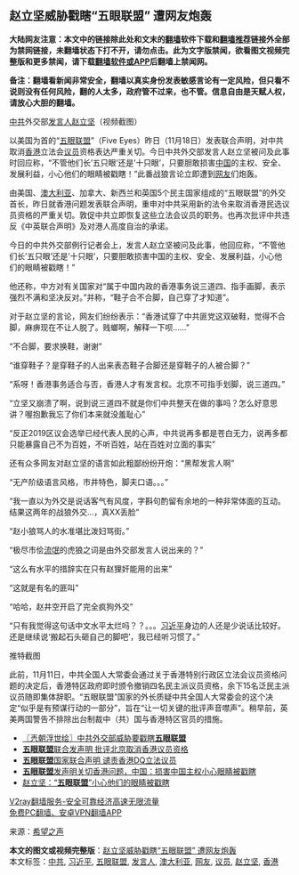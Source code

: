  <h2>赵立坚威胁戳瞎“五眼联盟” 遭网友炮轰</h2> <p class="notice"><b>大陆网友注意：本文中的链接除此处和文末的<a href="https://github.com/bannedbook/fanqiang" >翻墙</a>软件下载和<a href="https://github.com/killgcd/justmysocks/blob/master/README.md">翻墙推荐</a>链接外全部为禁网链接，未翻墙状态下打不开，请勿点击。此为文字版禁闻，欲看图文视频完整版和更多禁闻，请下载<a href="https://github.com/bannedbook/fanqiang">翻墙软件或APP</a>后翻墙上禁闻网。</p><p>备注：翻墙看新闻非常安全，翻墙以真实身份发表敏感言论有一定风险，但只看不说则没有任何风险，翻的人太多，政府管不过来，也不管。信息自由是天赋人权，请放心大胆的翻墙。</b></p>  <div class="entry"> <p id="conimg"></p> <p><a href="https://www.bannedbook.org/bnews/tag/%e4%b8%ad%e5%85%b1/" class="st_tag internal_tag" rel="tag" title="标签 中共 下的日志">中共</a>外交部<a href="https://www.bannedbook.org/bnews/tag/%E5%8F%91%E8%A8%80%E4%BA%BA/" class="st_tag internal_tag" rel="tag" title="标签 发言人 下的日志">发言人</a><a href="https://www.bannedbook.org/bnews/tag/%E8%B5%B5%E7%AB%8B%E5%9D%9A/" class="st_tag internal_tag" rel="tag" title="标签 赵立坚 下的日志">赵立坚</a>（视频截图）</p> <p>以美国为首的“<a href="https://www.bannedbook.org/bnews/tag/%E4%BA%94%E7%9C%BC%E8%81%94%E7%9B%9F/" class="st_tag internal_tag" rel="tag" title="标签 五眼联盟 下的日志">五眼联盟</a>”（Five Eyes）昨日（11月18日）发表联合声明，对中共取消<a href="https://www.bannedbook.org/bnews/tag/%e9%a6%99%e6%b8%af/" class="st_tag internal_tag" rel="tag" title="标签 香港 下的日志">香港</a>立法会<a href="https://www.bannedbook.org/bnews/tag/%e8%ae%ae%e5%91%98/" class="st_tag internal_tag" rel="tag" title="标签 议员 下的日志">议员</a>资格表达严重关切。今日中共外交部发言人赵立坚被问及此事时回应称，“不管他们长&#8217;五只眼&#8217;还是&#8217;十只眼&#8217;，只要胆敢损害<span class='wp_keywordlink_affiliate'><a href="https://www.bannedbook.org/" title="中国" target="_blank">中国</a></span>的主权、安全、发展利益，小心他们的眼睛被戳瞎！”此番战狼言论立即遭到<a href="https://www.bannedbook.org/bnews/tag/%e7%bd%91%e5%8f%8b/" class="st_tag internal_tag" rel="tag" title="标签 网友 下的日志">网友</a>们炮轰。</p> <p>由美国、<a href="https://www.bannedbook.org/bnews/tag/%e6%be%b3%e5%a4%a7%e5%88%a9%e4%ba%9a/" class="st_tag internal_tag" rel="tag" title="标签 澳大利亚 下的日志">澳大利亚</a>、加拿大、新西兰和英国5个民主国家组成的“五眼联盟”的外交首长，昨日就香港问题发表联合声明，重申对中共采用新的法令来取消香港民选议员资格的严重关切。敦促中共立即恢复这些立法会议员的职务。也再次批评中共违反《中英联合声明》及对港人高度自治的承诺。</p> <p>今日的中共外交部例行记者会上，发言人赵立坚被问及此事，他回应称，“不管他们长&#8217;五只眼&#8217;还是&#8217;十只眼&#8217;，只要胆敢损害中国的主权、安全、发展利益，小心他们的眼睛被戳瞎！”</p> <p>他还称，中方对有关国家对“属于中国内政的香港事务说三道四、指手画脚，表示强烈不满和坚决反对。”并称，“鞋子合不合脚，自己穿了才知道”。</p>  <p>对于赵立坚的言论，网友们纷纷表示：“香港试穿了中共匪党这双破鞋，觉得不合脚，麻痹现在不让人脱了。贱螂啊，解释一下呗……”</p> <p>“不合脚，要求换鞋，谢谢”</p> <p>“谁穿鞋子？是穿鞋子的人出来表态鞋子合脚还是穿鞋子的人被合脚？”</p> <p>“系呀！香港事务适合与否，香港人才有发言权。北京不可指手划脚，说三道四。”</p> <p>“立坚又崩溃了啊，说到说三道四不就是你们中共整天在做的事吗？怎么好意思讲？喔抱歉我忘了你们本来就没羞耻心”</p> <p>“反正2019区议会选举已经代表人民的心声，中共说再多都是苍白无力，说再多都只能暴露自己不为百姓，不听百姓，站在百姓对立面的事实”</p>  <p>还有众多网友对赵立坚的语言如此粗鄙纷纷开炮：“黑帮发言人啊”</p> <p>“无产阶级语言风格，市井特色，脚夫口语。。。”</p> <p>“我一直以为外交是说话客气有风度，字斟句酌留有余地的一种非常体面的互动。结果这两年的战狼外交&#8230;，真XX丢脸”</p> <p>“赵小狼骂人的水准堪比泼妇骂街。”</p> <p>“极尽市侩<span class='wp_keywordlink'><a href="https://www.bannedbook.org/forum11/topic282.html" title="禁片：评中国共产党的流氓本性" target="_blank">流氓</a></span>的虎狼之词是由外交部发言人说出来的？”</p> <p>“这么有水平的措辞实在只有赵狸奸能用的出来”</p>  <p>“这就是有名的匪叫”</p> <p>“哈哈，赵井空开启了完全疯狗外交”</p> <p>“只有我觉得这句话中文水平太烂吗？？。。。<a href="https://www.bannedbook.org/bnews/tag/%e4%b9%a0%e8%bf%91%e5%b9%b3/" class="st_tag internal_tag" rel="tag" title="标签 习近平 下的日志">习近平</a>身边的人还是少说话比较好。还是继续说‘搬起石头砸自己的脚吧’，我已经听习惯了。”</p> <p></p> <p>推特截图</p> <p>此前，11月11日，中共全国人大常委会通过关于香港特别行政区立法会议员资格问题的决定后，香港特区政府即时颁令撤销四名民主派议员资格，余下15名泛民主派议员随即集体辞职。“五眼联盟”国家的外长质疑中共全国人大常委会的这个决定“似乎是有预谋行动的一部分”，旨在“让一切关键的批评声音噤声”。稍早前，英美两国警告不排除出台制裁中（共）国与香港特区官员的措施。</p>  <ul class='op-related-articles' title='相关阅读'> <li><a href='https://www.bannedbook.org/bnews/ssgc/20201120/1433834.html' target='_blank'>〖兲朝浮世绘〗中共外交部威胁要戳瞎<b>五眼联盟</b></a></li> <li><a href='https://www.bannedbook.org/bnews/headline/20201120/1433823.html' target='_blank'><b>五眼联盟</b>联合发声明 批评北京取消香港议员资格</a></li> <li><a href='https://www.bannedbook.org/bnews/bannedvideo/20201120/1433765.html' target='_blank'><b>五眼联盟</b>国家联合声明 谴责香港DQ立法议员</a></li> <li><a href='https://www.bannedbook.org/bnews/headline/20201120/1433749.html' target='_blank'><b>五眼联盟</b>发声明关切香港问题，中国：损害中国主权小心眼睛被戳瞎</a></li> <li><a href='https://www.bannedbook.org/bnews/cnnews/hknews/20201119/1433617.html' target='_blank'>赵立坚：“<b>五眼联盟</b>”小心他们的眼睛被戳瞎</a></li> </ul> <p class="texttj"> <a href="https://www.bannedbook.org/forum23/topic22702.html" target="_blank">V2ray翻墙服务-安全可靠经济高速无限流量</a><br/> <a href="https://github.com/bannedbook/fanqiang/wiki/%E7%A6%81%E9%97%BB%E7%BD%91%E5%AE%89%E5%8D%93%E7%BF%BB%E5%A2%99%E6%96%B0%E9%97%BBAPP" target="_blank">免费PC翻墙、安卓VPN翻墙APP</a></p><p> 来源：<span class='wp_keywordlink_affiliate'><a href="https://www.soundofhope.org" title="希望之声" target="_blank">希望之声</a></span> </p><a name='sharetosocial'></a>       <div><b>本文的图文或视频完整版</b>：<a href='https://www.bannedbook.org/bnews/cbnews/20201120/1433962.html'>赵立坚威胁戳瞎“五眼联盟” 遭网友炮轰</a></div>  </div><!--END ENTRY--> <div class="postfooter"> <div>本文标签：<a href="https://www.bannedbook.org/bnews/tag/%e4%b8%ad%e5%85%b1/" rel="tag">中共</a>, <a href="https://www.bannedbook.org/bnews/tag/%e4%b9%a0%e8%bf%91%e5%b9%b3/" rel="tag">习近平</a>, <a href="https://www.bannedbook.org/bnews/tag/%E4%BA%94%E7%9C%BC%E8%81%94%E7%9B%9F/" rel="tag">五眼联盟</a>, <a href="https://www.bannedbook.org/bnews/tag/%E5%8F%91%E8%A8%80%E4%BA%BA/" rel="tag">发言人</a>, <a href="https://www.bannedbook.org/bnews/tag/%e6%be%b3%e5%a4%a7%e5%88%a9%e4%ba%9a/" rel="tag">澳大利亚</a>, <a href="https://www.bannedbook.org/bnews/tag/%e7%bd%91%e5%8f%8b/" rel="tag">网友</a>, <a href="https://www.bannedbook.org/bnews/tag/%e8%ae%ae%e5%91%98/" rel="tag">议员</a>, <a href="https://www.bannedbook.org/bnews/tag/%E8%B5%B5%E7%AB%8B%E5%9D%9A/" rel="tag">赵立坚</a>, <a href="https://www.bannedbook.org/bnews/tag/%e9%a6%99%e6%b8%af/" rel="tag">香港</a></div>  </div><!--END POSTFOOTER--> 